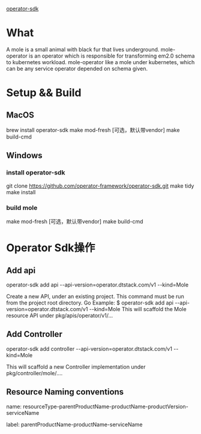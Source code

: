 
[operator-sdk](https://github.com/operator-framework/operator-sdk/blob/master/README.md)
# What
A mole is a small animal with black fur that lives underground.
mole-operator is an operator which is responsible for transforming em2.0 schema to kubernetes workload.
mole-operator like a mole under kubernetes, which can be any service operator depended on schema given.


# Setup && Build
## MacOS
brew install operator-sdk
make mod-fresh [可选，默认带vendor]
make build-cmd

## Windows
### install operator-sdk
git clone https://github.com/operator-framework/operator-sdk.git
make tidy
make install

### build mole
make mod-fresh [可选，默认带vendor]
make build-cmd

# Operator Sdk操作
## Add api
operator-sdk add api --api-version=operator.dtstack.com/v1 --kind=Mole

Create a new API, under an existing project. This command must be run from the project root directory.
Go Example:
$ operator-sdk add api --api-version=operator.dtstack.com/v1 --kind=Mole
This will scaffold the Mole resource API under pkg/apis/operator/v1/...

## Add Controller
operator-sdk add controller --api-version=operator.dtstack.com/v1 --kind=Mole

This will scaffold a new Controller implementation under pkg/controller/mole/....

## Resource Naming conventions
name: resourceType-parentProductName-productName-productVersion-serviceName

label: parentProductName-productName-serviceName




